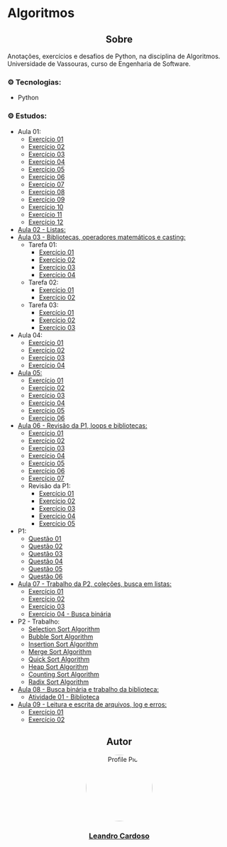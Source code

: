 # Algoritmos

<div align="center">
    <h2>Sobre</h2>
</div>

Anotações, exercícios e desafios de Python, na disciplina de Algoritmos.<br>
Universidade de Vassouras, curso de Engenharia de Software.<br>

### ⚙️ Tecnologias:
* Python

### ⚙️ Estudos:
* Aula 01:
    * [Exercício 01](https://github.com/Leandro-Cardoso/STUDY-Vassouras-Algoritmos/blob/main/aula01/exercicio01.py)
    * [Exercício 02](https://github.com/Leandro-Cardoso/STUDY-Vassouras-Algoritmos/blob/main/aula01/exercicio02.py)
    * [Exercício 03](https://github.com/Leandro-Cardoso/STUDY-Vassouras-Algoritmos/blob/main/aula01/exercicio03.py)
    * [Exercício 04](https://github.com/Leandro-Cardoso/STUDY-Vassouras-Algoritmos/blob/main/aula01/exercicio04.py)
    * [Exercício 05](https://github.com/Leandro-Cardoso/STUDY-Vassouras-Algoritmos/blob/main/aula01/exercicio05.py)
    * [Exercício 06](https://github.com/Leandro-Cardoso/STUDY-Vassouras-Algoritmos/blob/main/aula01/exercicio06.py)
    * [Exercício 07](https://github.com/Leandro-Cardoso/STUDY-Vassouras-Algoritmos/blob/main/aula01/exercicio07.py)
    * [Exercício 08](https://github.com/Leandro-Cardoso/STUDY-Vassouras-Algoritmos/blob/main/aula01/exercicio08.py)
    * [Exercício 09](https://github.com/Leandro-Cardoso/STUDY-Vassouras-Algoritmos/blob/main/aula01/exercicio09.py)
    * [Exercício 10](https://github.com/Leandro-Cardoso/STUDY-Vassouras-Algoritmos/blob/main/aula01/exercicio10.py)
    * [Exercício 11](https://github.com/Leandro-Cardoso/STUDY-Vassouras-Algoritmos/blob/main/aula01/exercicio11.py)
    * [Exercício 12](https://github.com/Leandro-Cardoso/STUDY-Vassouras-Algoritmos/blob/main/aula01/exercicio12.py)
* [Aula 02 - Listas:](https://github.com/Leandro-Cardoso/STUDY-Vassouras-Algoritmos/blob/main/aula02/aula02.py)
* [Aula 03 - Bibliotecas, operadores matemáticos e casting:](https://github.com/Leandro-Cardoso/STUDY-Vassouras-Algoritmos/blob/main/aula03/aula03.py)
    * Tarefa 01:
        * [Exercício 01](https://github.com/Leandro-Cardoso/STUDY-Vassouras-Algoritmos/blob/main/aula03/exercicio01_01.py)
        * [Exercício 02](https://github.com/Leandro-Cardoso/STUDY-Vassouras-Algoritmos/blob/main/aula03/exercicio01_02.py)
        * [Exercício 03](https://github.com/Leandro-Cardoso/STUDY-Vassouras-Algoritmos/blob/main/aula03/exercicio01_03.py)
        * [Exercício 04](https://github.com/Leandro-Cardoso/STUDY-Vassouras-Algoritmos/blob/main/aula03/exercicio01_04.py)
    * Tarefa 02:
        * [Exercício 01](https://github.com/Leandro-Cardoso/STUDY-Vassouras-Algoritmos/blob/main/aula03/exercicio02_01.py)
        * [Exercício 02](https://github.com/Leandro-Cardoso/STUDY-Vassouras-Algoritmos/blob/main/aula03/exercicio02_02.py)
    * Tarefa 03:
        * [Exercício 01](https://github.com/Leandro-Cardoso/STUDY-Vassouras-Algoritmos/blob/main/aula03/exercicio03_01.py)
        * [Exercício 02](https://github.com/Leandro-Cardoso/STUDY-Vassouras-Algoritmos/blob/main/aula03/exercicio03_02.py)
        * [Exercício 03](https://github.com/Leandro-Cardoso/STUDY-Vassouras-Algoritmos/blob/main/aula03/exercicio03_03.py)
* Aula 04:
    * [Exercício 01](https://github.com/Leandro-Cardoso/STUDY-Vassouras-Algoritmos/blob/main/aula04/exercicio01.py)
    * [Exercício 02](https://github.com/Leandro-Cardoso/STUDY-Vassouras-Algoritmos/blob/main/aula04/exercicio02.py)
    * [Exercício 03](https://github.com/Leandro-Cardoso/STUDY-Vassouras-Algoritmos/blob/main/aula04/exercicio03.py)
    * [Exercício 04](https://github.com/Leandro-Cardoso/STUDY-Vassouras-Algoritmos/blob/main/aula04/exercicio04.py)
* [Aula 05:](https://github.com/Leandro-Cardoso/STUDY-Vassouras-Algoritmos/blob/main/aula05/aula05.py)
    * [Exercício 01](https://github.com/Leandro-Cardoso/STUDY-Vassouras-Algoritmos/blob/main/aula05/exercicio01.py)
    * [Exercício 02](https://github.com/Leandro-Cardoso/STUDY-Vassouras-Algoritmos/blob/main/aula05/exercicio02.py)
    * [Exercício 03](https://github.com/Leandro-Cardoso/STUDY-Vassouras-Algoritmos/blob/main/aula05/exercicio03.py)
    * [Exercício 04](https://github.com/Leandro-Cardoso/STUDY-Vassouras-Algoritmos/blob/main/aula05/exercicio04.py)
    * [Exercício 05](https://github.com/Leandro-Cardoso/STUDY-Vassouras-Algoritmos/blob/main/aula05/exercicio05.py)
    * [Exercício 06](https://github.com/Leandro-Cardoso/STUDY-Vassouras-Algoritmos/blob/main/aula05/exercicio06.py)
* [Aula 06 - Revisão da P1, loops e bibliotecas:](https://github.com/Leandro-Cardoso/STUDY-Vassouras-Algoritmos/blob/main/aula06/aula06.py)
    * [Exercício 01](https://github.com/Leandro-Cardoso/STUDY-Vassouras-Algoritmos/blob/main/aula06/exercicio01.py)
    * [Exercício 02](https://github.com/Leandro-Cardoso/STUDY-Vassouras-Algoritmos/blob/main/aula06/exercicio02.py)
    * [Exercício 03](https://github.com/Leandro-Cardoso/STUDY-Vassouras-Algoritmos/blob/main/aula06/exercicio03.py)
    * [Exercício 04](https://github.com/Leandro-Cardoso/STUDY-Vassouras-Algoritmos/blob/main/aula06/exercicio04.py)
    * [Exercício 05](https://github.com/Leandro-Cardoso/STUDY-Vassouras-Algoritmos/blob/main/aula06/exercicio05.py)
    * [Exercício 06](https://github.com/Leandro-Cardoso/STUDY-Vassouras-Algoritmos/blob/main/aula06/exercicio06.py)
    * [Exercício 07](https://github.com/Leandro-Cardoso/STUDY-Vassouras-Algoritmos/blob/main/aula06/exercicio07.py)
    * Revisão da P1:
        * [Exercício 01](https://github.com/Leandro-Cardoso/STUDY-Vassouras-Algoritmos/blob/main/aula06/revisao_p1/exercicio01.py)
        * [Exercício 02](https://github.com/Leandro-Cardoso/STUDY-Vassouras-Algoritmos/blob/main/aula06/revisao_p1/exercicio02.py)
        * [Exercício 03](https://github.com/Leandro-Cardoso/STUDY-Vassouras-Algoritmos/blob/main/aula06/revisao_p1/exercicio03.py)
        * [Exercício 04](https://github.com/Leandro-Cardoso/STUDY-Vassouras-Algoritmos/blob/main/aula06/revisao_p1/exercicio04.py)
        * [Exercício 05](https://github.com/Leandro-Cardoso/STUDY-Vassouras-Algoritmos/blob/main/aula06/revisao_p1/exercicio05.py)
* P1:
    * [Questão 01](https://github.com/Leandro-Cardoso/STUDY-Vassouras-Algoritmos/blob/main/p1/questao01.py)
    * [Questão 02](https://github.com/Leandro-Cardoso/STUDY-Vassouras-Algoritmos/blob/main/p1/questao02.py)
    * [Questão 03](https://github.com/Leandro-Cardoso/STUDY-Vassouras-Algoritmos/blob/main/p1/questao03.py)
    * [Questão 04](https://github.com/Leandro-Cardoso/STUDY-Vassouras-Algoritmos/blob/main/p1/questao04.py)
    * [Questão 05](https://github.com/Leandro-Cardoso/STUDY-Vassouras-Algoritmos/blob/main/p1/questao05.py)
    * [Questão 06](https://github.com/Leandro-Cardoso/STUDY-Vassouras-Algoritmos/blob/main/p1/questao06.py)
* [Aula 07 - Trabalho da P2, coleções, busca em listas:](https://github.com/Leandro-Cardoso/STUDY-Vassouras-Algoritmos/blob/main/aula07/aula07.py)
    * [Exercício 01](https://github.com/Leandro-Cardoso/STUDY-Vassouras-Algoritmos/blob/main/aula07/exercicio01.py)
    * [Exercício 02](https://github.com/Leandro-Cardoso/STUDY-Vassouras-Algoritmos/blob/main/aula07/exercicio02.py)
    * [Exercício 03](https://github.com/Leandro-Cardoso/STUDY-Vassouras-Algoritmos/blob/main/aula07/exercicio03.py)
    * [Exercício 04 - Busca binária](https://github.com/Leandro-Cardoso/STUDY-Vassouras-Algoritmos/blob/main/aula07/exercicio04.py)
* P2 - Trabalho:
    * [Selection Sort Algorithm](https://github.com/Leandro-Cardoso/STUDY-Vassouras-Algoritmos/blob/main/p2-trabalho/selection_sort.py)
    * [Bubble Sort Algorithm](https://github.com/Leandro-Cardoso/STUDY-Vassouras-Algoritmos/blob/main/p2-trabalho/bubble_sort.py)
    * [Insertion Sort Algorithm](https://github.com/Leandro-Cardoso/STUDY-Vassouras-Algoritmos/blob/main/p2-trabalho/insertion_sort.py)
    * [Merge Sort Algorithm](https://github.com/Leandro-Cardoso/STUDY-Vassouras-Algoritmos/blob/main/p2-trabalho/merge_sort.py)
    * [Quick Sort Algorithm](https://github.com/Leandro-Cardoso/STUDY-Vassouras-Algoritmos/blob/main/p2-trabalho/quick_sort.py)
    * [Heap Sort Algorithm](https://github.com/Leandro-Cardoso/STUDY-Vassouras-Algoritmos/blob/main/p2-trabalho/heap_sort.py)
    * [Counting Sort Algorithm](https://github.com/Leandro-Cardoso/STUDY-Vassouras-Algoritmos/blob/main/p2-trabalho/counting_sort.py)
    * [Radix Sort Algorithm](https://github.com/Leandro-Cardoso/STUDY-Vassouras-Algoritmos/blob/main/p2-trabalho/radix_sort.py)
* [Aula 08 - Busca binária e trabalho da biblioteca:](https://github.com/Leandro-Cardoso/STUDY-Vassouras-Algoritmos/blob/main/aula08/aula08.py)
    * [Atividade 01 - Biblioteca](https://github.com/Leandro-Cardoso/STUDY-Vassouras-Algoritmos/blob/main/aula08/biblioteca)
* [Aula 09 - Leitura e escrita de arquivos, log e erros:](https://github.com/Leandro-Cardoso/STUDY-Vassouras-Algoritmos/blob/main/aula09/aula09.py)
    * [Exercício 01](https://github.com/Leandro-Cardoso/STUDY-Vassouras-Algoritmos/blob/main/aula09/exercicio01.py)
    * [Exercício 02](https://github.com/Leandro-Cardoso/STUDY-Vassouras-Algoritmos/blob/main/aula09/exercicio02.py)

<div align="center">
    <h2>Autor</h2>
    <a href="https://github.com/Leandro-Cardoso" target="_blank">
        <img src="https://avatars.githubusercontent.com/u/41876952?v=4" alt="Profile Pic" width="150" style="border-radius: 50%"/>
        <h3>Leandro Cardoso</h3>
    </a>
</div>
